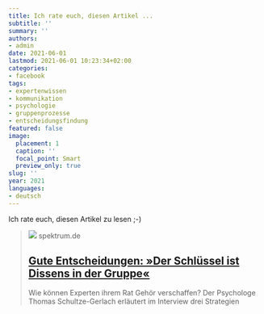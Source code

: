 ```yaml
---
title: Ich rate euch, diesen Artikel ...
subtitle: ''
summary: ''
authors:
- admin
date: 2021-06-01
lastmod: 2021-06-01 10:23:34+02:00
categories:
- facebook
tags:
- expertenwissen
- kommunikation
- psychologie
- gruppenprozesse
- entscheidungsfindung
featured: false
image:
  placement: 1
  caption: ''
  focal_point: Smart
  preview_only: true
slug: ''
year: 2021
languages:
- deutsch
---
```


Ich rate euch, diesen Artikel zu lesen ;-)
> [![](https://static.spektrum.de/fm/912/f1920x1080/iStock-1146472948_quer.jpg)](https://www.spektrum.de/news/beratungsresistenz-wie-gruppen-besser-entscheiden/1872484)
> spektrum.de
> ## [Gute Entscheidungen: »Der Schlüssel ist Dissens in der Gruppe«](https://www.spektrum.de/news/beratungsresistenz-wie-gruppen-besser-entscheiden/1872484)
>
>Wie können Experten ihrem Rat Gehör verschaffen? Der Psychologe Thomas Schultze-Gerlach erläutert im Interview drei Strategien